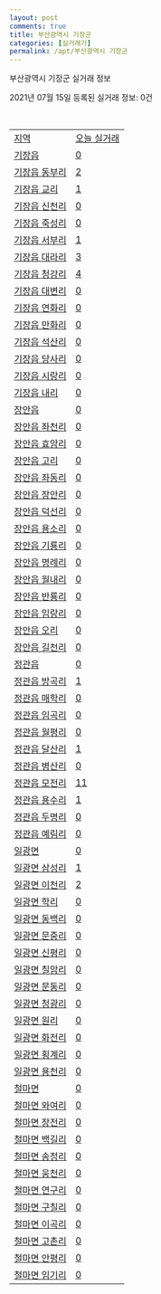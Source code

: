 ```yaml
---
layout: post
comments: true
title: 부산광역시 기장군
categories: [실거래가]
permalink: /apt/부산광역시 기장군
---
```


부산광역시 기장군 실거래 정보

2021년 07월 15일 등록된 실거래 정보: 0건

<script type="text/javascript">
  google.charts.load('current', {'packages':['corechart']});
  google.charts.setOnLoadCallback(drawChart);

  function drawChart() {
    var data = google.visualization.arrayToDataTable([['거래일', '매매', '전월세', '전매'], ['20-07', 102, 216, 64], ['20-08', 211, 323, 132], ['20-09', 250, 378, 89], ['20-10', 393, 331, 145], ['20-11', 863, 289, 134], ['20-12', 456, 357, 53], ['21-01', 322, 305, 24], ['21-02', 242, 258, 21], ['21-03', 302, 313, 12], ['21-04', 281, 283, 9], ['21-05', 352, 247, 23], ['21-06', 296, 196, 15], ['21-07', 38, 43, 1]]);

    var options = {
      title: '최근 1년간 유형별 거래량 추이',
      legend: { position: 'bottom' }
    };

    var chart = new google.visualization.LineChart(document.getElementById('columnchart_material'));
    chart.draw(data, (options));
  }
</script>

<div id="columnchart_material" style="width: 95%; margin-left: -35px"></div>
<br>
<table class="sortable">
  <tr>
    <td><a href="#">지역</a></td>
    <td><a href="#">오늘 실거래</a></td>
  </tr>

  
  <tr class="item">
    <td><a href="부산광역시 기장군 기장읍">기장읍</a></td>
    <td><a href="부산광역시 기장군 기장읍">0</a></td>
  </tr>
    

  <tr class="item">
    <td><a href="부산광역시 기장군 기장읍 동부리">기장읍 동부리</a></td>
    <td><a href="부산광역시 기장군 기장읍 동부리">2</a></td>
  </tr>
    

  <tr class="item">
    <td><a href="부산광역시 기장군 기장읍 교리">기장읍 교리</a></td>
    <td><a href="부산광역시 기장군 기장읍 교리">1</a></td>
  </tr>
    

  <tr class="item">
    <td><a href="부산광역시 기장군 기장읍 신천리">기장읍 신천리</a></td>
    <td><a href="부산광역시 기장군 기장읍 신천리">0</a></td>
  </tr>
    

  <tr class="item">
    <td><a href="부산광역시 기장군 기장읍 죽성리">기장읍 죽성리</a></td>
    <td><a href="부산광역시 기장군 기장읍 죽성리">0</a></td>
  </tr>
    

  <tr class="item">
    <td><a href="부산광역시 기장군 기장읍 서부리">기장읍 서부리</a></td>
    <td><a href="부산광역시 기장군 기장읍 서부리">1</a></td>
  </tr>
    

  <tr class="item">
    <td><a href="부산광역시 기장군 기장읍 대라리">기장읍 대라리</a></td>
    <td><a href="부산광역시 기장군 기장읍 대라리">3</a></td>
  </tr>
    

  <tr class="item">
    <td><a href="부산광역시 기장군 기장읍 청강리">기장읍 청강리</a></td>
    <td><a href="부산광역시 기장군 기장읍 청강리">4</a></td>
  </tr>
    

  <tr class="item">
    <td><a href="부산광역시 기장군 기장읍 대변리">기장읍 대변리</a></td>
    <td><a href="부산광역시 기장군 기장읍 대변리">0</a></td>
  </tr>
    

  <tr class="item">
    <td><a href="부산광역시 기장군 기장읍 연화리">기장읍 연화리</a></td>
    <td><a href="부산광역시 기장군 기장읍 연화리">0</a></td>
  </tr>
    

  <tr class="item">
    <td><a href="부산광역시 기장군 기장읍 만화리">기장읍 만화리</a></td>
    <td><a href="부산광역시 기장군 기장읍 만화리">0</a></td>
  </tr>
    

  <tr class="item">
    <td><a href="부산광역시 기장군 기장읍 석산리">기장읍 석산리</a></td>
    <td><a href="부산광역시 기장군 기장읍 석산리">0</a></td>
  </tr>
    

  <tr class="item">
    <td><a href="부산광역시 기장군 기장읍 당사리">기장읍 당사리</a></td>
    <td><a href="부산광역시 기장군 기장읍 당사리">0</a></td>
  </tr>
    

  <tr class="item">
    <td><a href="부산광역시 기장군 기장읍 시랑리">기장읍 시랑리</a></td>
    <td><a href="부산광역시 기장군 기장읍 시랑리">0</a></td>
  </tr>
    

  <tr class="item">
    <td><a href="부산광역시 기장군 기장읍 내리">기장읍 내리</a></td>
    <td><a href="부산광역시 기장군 기장읍 내리">0</a></td>
  </tr>
    

  <tr class="item">
    <td><a href="부산광역시 기장군 장안읍">장안읍</a></td>
    <td><a href="부산광역시 기장군 장안읍">0</a></td>
  </tr>
    

  <tr class="item">
    <td><a href="부산광역시 기장군 장안읍 좌천리">장안읍 좌천리</a></td>
    <td><a href="부산광역시 기장군 장안읍 좌천리">0</a></td>
  </tr>
    

  <tr class="item">
    <td><a href="부산광역시 기장군 장안읍 효암리">장안읍 효암리</a></td>
    <td><a href="부산광역시 기장군 장안읍 효암리">0</a></td>
  </tr>
    

  <tr class="item">
    <td><a href="부산광역시 기장군 장안읍 고리">장안읍 고리</a></td>
    <td><a href="부산광역시 기장군 장안읍 고리">0</a></td>
  </tr>
    

  <tr class="item">
    <td><a href="부산광역시 기장군 장안읍 좌동리">장안읍 좌동리</a></td>
    <td><a href="부산광역시 기장군 장안읍 좌동리">0</a></td>
  </tr>
    

  <tr class="item">
    <td><a href="부산광역시 기장군 장안읍 장안리">장안읍 장안리</a></td>
    <td><a href="부산광역시 기장군 장안읍 장안리">0</a></td>
  </tr>
    

  <tr class="item">
    <td><a href="부산광역시 기장군 장안읍 덕선리">장안읍 덕선리</a></td>
    <td><a href="부산광역시 기장군 장안읍 덕선리">0</a></td>
  </tr>
    

  <tr class="item">
    <td><a href="부산광역시 기장군 장안읍 용소리">장안읍 용소리</a></td>
    <td><a href="부산광역시 기장군 장안읍 용소리">0</a></td>
  </tr>
    

  <tr class="item">
    <td><a href="부산광역시 기장군 장안읍 기룡리">장안읍 기룡리</a></td>
    <td><a href="부산광역시 기장군 장안읍 기룡리">0</a></td>
  </tr>
    

  <tr class="item">
    <td><a href="부산광역시 기장군 장안읍 명례리">장안읍 명례리</a></td>
    <td><a href="부산광역시 기장군 장안읍 명례리">0</a></td>
  </tr>
    

  <tr class="item">
    <td><a href="부산광역시 기장군 장안읍 월내리">장안읍 월내리</a></td>
    <td><a href="부산광역시 기장군 장안읍 월내리">0</a></td>
  </tr>
    

  <tr class="item">
    <td><a href="부산광역시 기장군 장안읍 반룡리">장안읍 반룡리</a></td>
    <td><a href="부산광역시 기장군 장안읍 반룡리">0</a></td>
  </tr>
    

  <tr class="item">
    <td><a href="부산광역시 기장군 장안읍 임랑리">장안읍 임랑리</a></td>
    <td><a href="부산광역시 기장군 장안읍 임랑리">0</a></td>
  </tr>
    

  <tr class="item">
    <td><a href="부산광역시 기장군 장안읍 오리">장안읍 오리</a></td>
    <td><a href="부산광역시 기장군 장안읍 오리">0</a></td>
  </tr>
    

  <tr class="item">
    <td><a href="부산광역시 기장군 장안읍 길천리">장안읍 길천리</a></td>
    <td><a href="부산광역시 기장군 장안읍 길천리">0</a></td>
  </tr>
    

  <tr class="item">
    <td><a href="부산광역시 기장군 정관읍">정관읍</a></td>
    <td><a href="부산광역시 기장군 정관읍">0</a></td>
  </tr>
    

  <tr class="item">
    <td><a href="부산광역시 기장군 정관읍 방곡리">정관읍 방곡리</a></td>
    <td><a href="부산광역시 기장군 정관읍 방곡리">1</a></td>
  </tr>
    

  <tr class="item">
    <td><a href="부산광역시 기장군 정관읍 매학리">정관읍 매학리</a></td>
    <td><a href="부산광역시 기장군 정관읍 매학리">0</a></td>
  </tr>
    

  <tr class="item">
    <td><a href="부산광역시 기장군 정관읍 임곡리">정관읍 임곡리</a></td>
    <td><a href="부산광역시 기장군 정관읍 임곡리">0</a></td>
  </tr>
    

  <tr class="item">
    <td><a href="부산광역시 기장군 정관읍 월평리">정관읍 월평리</a></td>
    <td><a href="부산광역시 기장군 정관읍 월평리">0</a></td>
  </tr>
    

  <tr class="item">
    <td><a href="부산광역시 기장군 정관읍 달산리">정관읍 달산리</a></td>
    <td><a href="부산광역시 기장군 정관읍 달산리">1</a></td>
  </tr>
    

  <tr class="item">
    <td><a href="부산광역시 기장군 정관읍 병산리">정관읍 병산리</a></td>
    <td><a href="부산광역시 기장군 정관읍 병산리">0</a></td>
  </tr>
    

  <tr class="item">
    <td><a href="부산광역시 기장군 정관읍 모전리">정관읍 모전리</a></td>
    <td><a href="부산광역시 기장군 정관읍 모전리">11</a></td>
  </tr>
    

  <tr class="item">
    <td><a href="부산광역시 기장군 정관읍 용수리">정관읍 용수리</a></td>
    <td><a href="부산광역시 기장군 정관읍 용수리">1</a></td>
  </tr>
    

  <tr class="item">
    <td><a href="부산광역시 기장군 정관읍 두명리">정관읍 두명리</a></td>
    <td><a href="부산광역시 기장군 정관읍 두명리">0</a></td>
  </tr>
    

  <tr class="item">
    <td><a href="부산광역시 기장군 정관읍 예림리">정관읍 예림리</a></td>
    <td><a href="부산광역시 기장군 정관읍 예림리">0</a></td>
  </tr>
    

  <tr class="item">
    <td><a href="부산광역시 기장군 일광면">일광면</a></td>
    <td><a href="부산광역시 기장군 일광면">0</a></td>
  </tr>
    

  <tr class="item">
    <td><a href="부산광역시 기장군 일광면 삼성리">일광면 삼성리</a></td>
    <td><a href="부산광역시 기장군 일광면 삼성리">1</a></td>
  </tr>
    

  <tr class="item">
    <td><a href="부산광역시 기장군 일광면 이천리">일광면 이천리</a></td>
    <td><a href="부산광역시 기장군 일광면 이천리">2</a></td>
  </tr>
    

  <tr class="item">
    <td><a href="부산광역시 기장군 일광면 학리">일광면 학리</a></td>
    <td><a href="부산광역시 기장군 일광면 학리">0</a></td>
  </tr>
    

  <tr class="item">
    <td><a href="부산광역시 기장군 일광면 동백리">일광면 동백리</a></td>
    <td><a href="부산광역시 기장군 일광면 동백리">0</a></td>
  </tr>
    

  <tr class="item">
    <td><a href="부산광역시 기장군 일광면 문중리">일광면 문중리</a></td>
    <td><a href="부산광역시 기장군 일광면 문중리">0</a></td>
  </tr>
    

  <tr class="item">
    <td><a href="부산광역시 기장군 일광면 신평리">일광면 신평리</a></td>
    <td><a href="부산광역시 기장군 일광면 신평리">0</a></td>
  </tr>
    

  <tr class="item">
    <td><a href="부산광역시 기장군 일광면 칠암리">일광면 칠암리</a></td>
    <td><a href="부산광역시 기장군 일광면 칠암리">0</a></td>
  </tr>
    

  <tr class="item">
    <td><a href="부산광역시 기장군 일광면 문동리">일광면 문동리</a></td>
    <td><a href="부산광역시 기장군 일광면 문동리">0</a></td>
  </tr>
    

  <tr class="item">
    <td><a href="부산광역시 기장군 일광면 청광리">일광면 청광리</a></td>
    <td><a href="부산광역시 기장군 일광면 청광리">0</a></td>
  </tr>
    

  <tr class="item">
    <td><a href="부산광역시 기장군 일광면 원리">일광면 원리</a></td>
    <td><a href="부산광역시 기장군 일광면 원리">0</a></td>
  </tr>
    

  <tr class="item">
    <td><a href="부산광역시 기장군 일광면 화전리">일광면 화전리</a></td>
    <td><a href="부산광역시 기장군 일광면 화전리">0</a></td>
  </tr>
    

  <tr class="item">
    <td><a href="부산광역시 기장군 일광면 횡계리">일광면 횡계리</a></td>
    <td><a href="부산광역시 기장군 일광면 횡계리">0</a></td>
  </tr>
    

  <tr class="item">
    <td><a href="부산광역시 기장군 일광면 용천리">일광면 용천리</a></td>
    <td><a href="부산광역시 기장군 일광면 용천리">0</a></td>
  </tr>
    

  <tr class="item">
    <td><a href="부산광역시 기장군 철마면">철마면</a></td>
    <td><a href="부산광역시 기장군 철마면">0</a></td>
  </tr>
    

  <tr class="item">
    <td><a href="부산광역시 기장군 철마면 와여리">철마면 와여리</a></td>
    <td><a href="부산광역시 기장군 철마면 와여리">0</a></td>
  </tr>
    

  <tr class="item">
    <td><a href="부산광역시 기장군 철마면 장전리">철마면 장전리</a></td>
    <td><a href="부산광역시 기장군 철마면 장전리">0</a></td>
  </tr>
    

  <tr class="item">
    <td><a href="부산광역시 기장군 철마면 백길리">철마면 백길리</a></td>
    <td><a href="부산광역시 기장군 철마면 백길리">0</a></td>
  </tr>
    

  <tr class="item">
    <td><a href="부산광역시 기장군 철마면 송정리">철마면 송정리</a></td>
    <td><a href="부산광역시 기장군 철마면 송정리">0</a></td>
  </tr>
    

  <tr class="item">
    <td><a href="부산광역시 기장군 철마면 웅천리">철마면 웅천리</a></td>
    <td><a href="부산광역시 기장군 철마면 웅천리">0</a></td>
  </tr>
    

  <tr class="item">
    <td><a href="부산광역시 기장군 철마면 연구리">철마면 연구리</a></td>
    <td><a href="부산광역시 기장군 철마면 연구리">0</a></td>
  </tr>
    

  <tr class="item">
    <td><a href="부산광역시 기장군 철마면 구칠리">철마면 구칠리</a></td>
    <td><a href="부산광역시 기장군 철마면 구칠리">0</a></td>
  </tr>
    

  <tr class="item">
    <td><a href="부산광역시 기장군 철마면 이곡리">철마면 이곡리</a></td>
    <td><a href="부산광역시 기장군 철마면 이곡리">0</a></td>
  </tr>
    

  <tr class="item">
    <td><a href="부산광역시 기장군 철마면 고촌리">철마면 고촌리</a></td>
    <td><a href="부산광역시 기장군 철마면 고촌리">0</a></td>
  </tr>
    

  <tr class="item">
    <td><a href="부산광역시 기장군 철마면 안평리">철마면 안평리</a></td>
    <td><a href="부산광역시 기장군 철마면 안평리">0</a></td>
  </tr>
    

  <tr class="item">
    <td><a href="부산광역시 기장군 철마면 임기리">철마면 임기리</a></td>
    <td><a href="부산광역시 기장군 철마면 임기리">0</a></td>
  </tr>
    


</table>


    